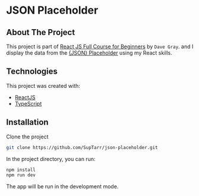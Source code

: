 # JSON Placeholder

## About The Project

This project is part of [React JS Full Course for Beginners](https://www.youtube.com/watch?v=RVFAyFWO4go) by `Dave Gray`. and I display the data from the [{JSON} Placeholder](https://jsonplaceholder.typicode.com/) using my React skills.

## Technologies

This project was created with:

- [ReactJS](https://react.dev)
- [TypeScript](https://www.typescriptlang.org/)

## Installation

Clone the project

```sh
git clone https://github.com/SupTarr/json-placeholder.git
```

In the project directory, you can run:

```sh
npm install
npm run dev
```

The app will be run in the development mode.
